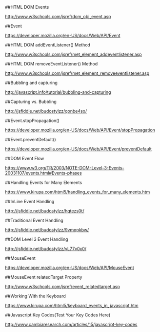 ##HTML DOM Events

http://www.w3schools.com/jsref/dom_obj_event.asp

##Event

https://developer.mozilla.org/en-US/docs/Web/API/Event

##HTML DOM addEventListener() Method

http://www.w3schools.com/jsref/met_element_addeventlistener.asp

##HTML DOM removeEventListener() Method

http://www.w3schools.com/jsref/met_element_removeeventlistener.asp

##Bubbling and capturing

http://javascript.info/tutorial/bubbling-and-capturing

##Capturing vs. Bubbling

http://jsfiddle.net/budostylzz/qonbe4so/

##Event.stopPropagation()

https://developer.mozilla.org/en-US/docs/Web/API/Event/stopPropagation

##Event.preventDefault()

https://developer.mozilla.org/en-US/docs/Web/API/Event/preventDefault

##DOM Event Flow

https://www.w3.org/TR/2003/NOTE-DOM-Level-3-Events-20031107/events.html#Events-phases

##Handling Events for Many Elements

https://www.kirupa.com/html5/handling_events_for_many_elements.htm

##InLine Event Handling

http://jsfiddle.net/budostylzz/hqtezs0t/

##Traditional Event Handling

http://jsfiddle.net/budostylzz/9vmqpkbw/

##DOM Level 3 Event Handling

http://jsfiddle.net/budostylzz/vL77v0x0/

##MouseEvent

https://developer.mozilla.org/en-US/docs/Web/API/MouseEvent

##MouseEvent relatedTarget Property

http://www.w3schools.com/jsref/event_relatedtarget.asp

##Working With the Keyboard

https://www.kirupa.com/html5/keyboard_events_in_javascript.htm

##Javascript Key Codes(Test Your Key Codes Here)

http://www.cambiaresearch.com/articles/15/javascript-key-codes

